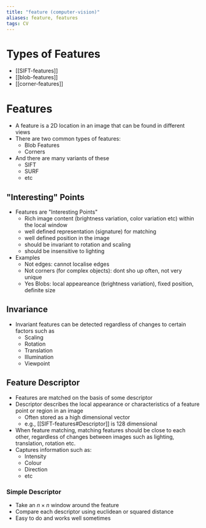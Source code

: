 ```yaml
---
title: "feature (computer-vision)"
aliases: feature, features
tags: CV
---
```


# Types of Features
- [[SIFT-features]]
- [[blob-features]]
- [[corner-features]]

# Features
- A feature is a 2D location in an image that can be found in different views
- There are two common types of features:
	- Blob Features
	- Corners
- And there are many variants of these
	- SIFT
	- SURF
	- etc
	
## "Interesting" Points
- Features are "Interesting Points"
	- Rich image content (brightness variation, color variation etc) within the local window
	- well defined representation (signature) for matching
	- well defined position in the image
	- should be invariant to rotation and scaling
	- should be insensitive to lighting
- Examples
	- Not edges: cannot localise edges
	- Not corners (for complex objects): dont sho up often, not very unique
	- Yes Blobs: local appeareance (brightness variation), fixed position, definite size

## Invariance
- Invariant features can be detected regardless of changes to certain factors such as
	- Scaling
	- Rotation
	- Translation
	- Illumination
	- Viewpoint
	
## Feature Descriptor
- Features are matched on the basis of some descriptor
- Descriptor describes the local appearance or characteristics of a feature point or region in an image
	- Often stored as a high dimensional vector
	- e.g., [[SIFT-features#Descriptor]] is 128 dimensional
- When feature matching, matching features should be close to each other, regardless of changes between images such as lighting, translation, rotation etc.
- Captures information such as:	
	- Intensity
	- Colour
	- Direction
	- etc

### Simple Descriptor
- Take an $n\times n$ window around the feature
- Compare each descriptor using euclidean or squared distance
- Easy to do and works well sometimes
